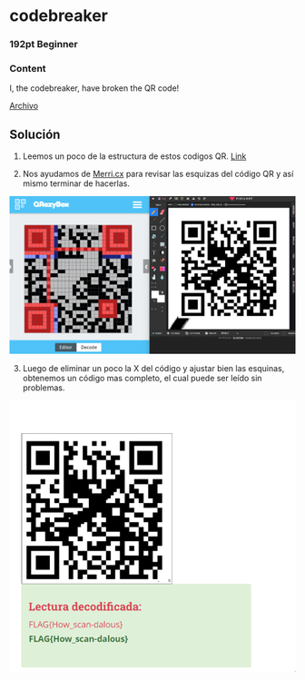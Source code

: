 # codebreaker
### 192pt Beginner

### Content
I, the codebreaker, have broken the QR code!

[Archivo](../files/for-codebreaker.zip)

## Solución

1. Leemos un poco de la estructura de estos codigos QR. [Link](https://medium.com/@r00__/decoding-a-broken-qr-code-39fc3473a034)
   
2. Nos ayudamos de [Merri.cx](https://merri.cx/qrazybox/) para revisar las esquizas del código QR y así mismo terminar de hacerlas. 
   
![Completar QR](../Imagenes/4Gtl5QXYLm.png)

3. Luego de eliminar un poco la X del código y ajustar bien las esquinas, obtenemos un código mas completo, el cual puede ser leído sin problemas.

![Flag](../Imagenes/SXUuLDRoS5.png)
